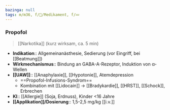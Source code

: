 ```yaml
---
bazinga: null
tags: m/m36, f/💊/Medikament, f/💤
---
```

### Propofol
> [[Narkotika]] (kurz wirksam, ca. 5 min)
- **Indikation**:: Allgemeinanästhesie, Sedierung (vor Eingriff, bei [[Beatmung]])
- **Wirkmechanismus**:: Bindung an GABA-A-Rezeptor, Induktion von α-Wellen
- **[[UAW]]**:: [[Anaphylaxie]], [[Hypotonie]], Atemdepression
	- ==Propofol-Infusions-Syndrom==
	- Kombination mit [[Lidocain]] → [[Bradykardie]], [[HRST]], [[Schock]], Erbrechen
- **KI**:: [[Allergie]] (Soja, Erdnuss), Kinder <16 Jahre
- **[[Applikation]]/Dosierung**:: 1,5-2,5 mg/kg [[i.v.]]